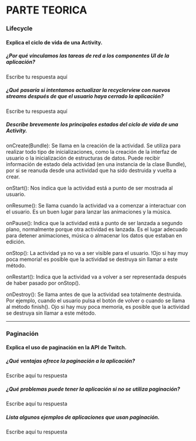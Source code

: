 # PARTE TEORICA

### Lifecycle

#### Explica el ciclo de vida de una Activity.

##### ¿Por qué vinculamos las tareas de red a los componentes UI de la aplicación?
Escribe tu respuesta aquí

##### ¿Qué pasaría si intentamos actualizar la recyclerview con nuevos streams después de que el usuario haya cerrado la aplicación?
Escribe tu respuesta aquí

##### Describe brevemente los principales estados del ciclo de vida de una Activity.

onCreate(Bundle): Se llama en la creación de la actividad. Se utiliza para realizar todo tipo de inicializaciones, como la creación de la interfaz de usuario o la inicialización de estructuras de datos. Puede recibir información de estado dela actividad (en una instancia de la clase Bundle), por si se reanuda desde una actividad que ha sido destruida y vuelta a crear.

onStart(): Nos indica que la actividad está a punto de ser mostrada al usuario.

onResume(): Se llama cuando la actividad va a comenzar a interactuar con el usuario. Es un buen lugar para lanzar las animaciones y la música.

onPause(): Indica que la actividad está a punto de ser lanzada a segundo plano, normalmente porque otra actividad es lanzada. Es el lugar adecuado para detener animaciones, música o almacenar los datos que estaban en edición.

onStop(): La actividad ya no va a ser visible para el usuario. !Ojo si hay muy poca memoria! es posible que la actividad se destruya sin llamar a este método.

onRestart(): Indica que la actividad va a volver a ser representada después de haber pasado por onStop().

onDestroy(): Se llama antes de que la actividad sea totalmente destruida. Por ejemplo, cuando el usuario pulsa el botón de volver o cuando se llama al método finish(). Ojo si hay muy poca memoria, es posible que la actividad se destruya sin llamar a este método.

---

### Paginación 

#### Explica el uso de paginación en la API de Twitch.

##### ¿Qué ventajas ofrece la paginación a la aplicación?
Escribe aquí tu respuesta

##### ¿Qué problemas puede tener la aplicación si no se utiliza paginación?
Escribe aquí tu respuesta

##### Lista algunos ejemplos de aplicaciones que usan paginación.
Escribe aquí tu respuesta

